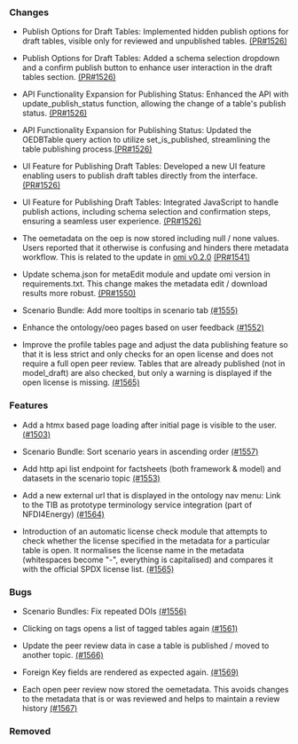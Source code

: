 ### Changes

- Publish Options for Draft Tables: Implemented hidden publish options for draft tables, visible only for reviewed and unpublished tables. [(PR#1526)](https://github.com/OpenEnergyPlatform/oeplatform/pull/1526)

- Publish Options for Draft Tables: Added a schema selection dropdown and a confirm publish button to enhance user interaction in the draft tables section. [(PR#1526)](https://github.com/OpenEnergyPlatform/oeplatform/pull/1526)

- API Functionality Expansion for Publishing Status: Enhanced the API with update_publish_status function, allowing the change of a table's publish status. [(PR#1526)](https://github.com/OpenEnergyPlatform/oeplatform/pull/1526)

- API Functionality Expansion for Publishing Status: Updated the OEDBTable query action to utilize set_is_published, streamlining the table publishing process.[(PR#1526)](https://github.com/OpenEnergyPlatform/oeplatform/pull/1526)

- UI Feature for Publishing Draft Tables: Developed a new UI feature enabling users to publish draft tables directly from the interface. [(PR#1526)](https://github.com/OpenEnergyPlatform/oeplatform/pull/1526)

- UI Feature for Publishing Draft Tables: Integrated JavaScript to handle publish actions, including schema selection and confirmation steps, ensuring a seamless user experience. [(PR#1526)](https://github.com/OpenEnergyPlatform/oeplatform/pull/1526)

- The oemetadata on the oep is now stored including null / none values. Users reported that it otherwise is confusing and hinders there metadata workflow. This is related to the update in [omi v0.2.0](https://pypi.org/project/omi/0.2.0/) [(PR#1541)](https://github.com/OpenEnergyPlatform/oeplatform/pull/1541)

- Update schema.json for metaEdit module and update omi version in requirements.txt. This change makes the metadata edit / download results more robust. [(PR#1550)](https://github.com/OpenEnergyPlatform/oeplatform/pull/1550)

- Scenario Bundle: Add more tooltips in scenario tab [(#1555)](https://github.com/OpenEnergyPlatform/oeplatform/pull/1555)

- Enhance the ontology/oeo pages based on user feedback [(#1552)](https://github.com/OpenEnergyPlatform/oeplatform/pull/1552)

- Improve the profile tables page and adjust the data publishing feature so that it is less strict and only checks for an open license and does not require a full open peer review. Tables that are already published (not in model_draft) are also checked, but only a warning is displayed if the open license is missing. [(#1565)](https://github.com/OpenEnergyPlatform/oeplatform/pull/1565)

### Features

- Add a htmx based page loading after initial page is visible to the user. [(#1503)](https://github.com/OpenEnergyPlatform/oeplatform/pull/1503)
- Scenario Bundle: Sort scenario years in ascending order [(#1557)](https://github.com/OpenEnergyPlatform/oeplatform/pull/1557)

- Add http api list endpoint for factsheets (both framework & model) and datasets in the scenario topic [(#1553)](https://github.com/OpenEnergyPlatform/oeplatform/pull/1553)

- Add a new external url that is displayed in the ontology nav menu: Link to the TIB as prototype terminology service integration (part of NFDI4Energy) [(#1564)](https://github.com/OpenEnergyPlatform/oeplatform/pull/1564)

- Introduction of an automatic license check module that attempts to check whether the license specified in the metadata for a particular table is open. It normalises the license name in the metadata (whitespaces become "-", everything is capitalised) and compares it with the official SPDX license list. [(#1565)](https://github.com/OpenEnergyPlatform/oeplatform/pull/1565)

### Bugs

- Scenario Bundles: Fix repeated DOIs [(#1556)](https://github.com/OpenEnergyPlatform/oeplatform/pull/1556)

- Clicking on tags opens a list of tagged tables again [(#1561)](https://github.com/OpenEnergyPlatform/oeplatform/pull/1561)

- Update the peer review data in case a table is published / moved to another topic. [(#1566)](https://github.com/OpenEnergyPlatform/oeplatform/pull/1566)

- Foreign Key fields are rendered as expected again. [(#1569)](https://github.com/OpenEnergyPlatform/oeplatform/pull/1569)

- Each open peer review now stored the oemetadata. This avoids changes to the metadata that is or was reviewed and helps to maintain a review history [(#1567)](https://github.com/OpenEnergyPlatform/oeplatform/pull/1567)

### Removed
